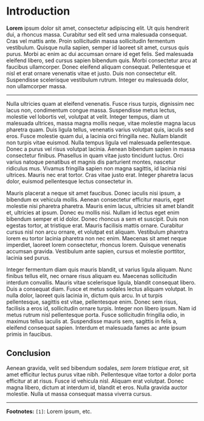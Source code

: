 # Introduction

**Lorem** ipsum dolor sit amet, consectetur adipiscing elit. Ut quis hendrerit dui, a rhoncus massa. Curabitur sed elit sed urna malesuada consequat. Cras vel mattis ante. Proin sollicitudin massa sollicitudin fermentum vestibulum. Quisque nulla sapien, semper id laoreet sit amet, cursus quis purus. Morbi ac enim ac dui accumsan ornare id eget felis. Sed malesuada eleifend libero, sed cursus sapien bibendum quis. Morbi consectetur arcu at faucibus ullamcorper. Donec eleifend aliquam consequat. Pellentesque et nisl et erat ornare venenatis vitae et justo. Duis non consectetur elit. Suspendisse scelerisque vestibulum rutrum. Integer eu malesuada dolor, non ullamcorper massa.

---

Nulla ultricies quam at eleifend venenatis. Fusce risus turpis, dignissim nec lacus non, condimentum congue massa. Suspendisse metus lectus, molestie vel lobortis vel, volutpat at velit. Integer tempus, diam ut malesuada ultrices, massa magna mollis neque, vitae molestie magna lacus pharetra quam. Duis ligula tellus, venenatis varius volutpat quis, iaculis sed eros. Fusce molestie quam dui, a lacinia orci fringilla nec. Nullam blandit non turpis vitae euismod. Nulla tempus ligula vel malesuada pellentesque. Donec a purus vel risus volutpat lacinia. Aenean bibendum sapien in massa consectetur finibus. Phasellus in quam vitae justo tincidunt luctus. Orci varius natoque penatibus et magnis dis parturient montes, nascetur ridiculus mus. Vivamus fringilla sapien non magna sagittis, id lacinia nisi ultrices. Mauris nec erat tortor. Cras vitae justo erat. Integer pharetra lacus dolor, euismod pellentesque lectus consectetur in.

Mauris placerat a neque sit amet faucibus. Donec iaculis nisi ipsum, a bibendum ex vehicula mollis. Aenean consectetur efficitur mauris, eget molestie nisi pharetra pharetra. Mauris enim lacus, ultricies sit amet blandit et, ultricies at ipsum. Donec eu mollis nisi. Nullam id lectus eget enim bibendum semper et id dolor. Donec rhoncus a sem et suscipit. Duis non egestas tortor, at tristique erat. Mauris facilisis mattis ornare. Curabitur cursus nisl non arcu ornare, et volutpat est aliquam. Vestibulum pharetra lorem eu tortor lacinia pharetra non nec enim. Maecenas sit amet neque imperdiet, laoreet lorem consectetur, rhoncus lorem. Quisque venenatis accumsan gravida. Vestibulum ante sapien, cursus et molestie porttitor, lacinia sed purus.

Integer fermentum diam quis mauris blandit, ut varius ligula aliquam. Nunc finibus tellus elit, nec ornare risus aliquam eu. Maecenas sollicitudin interdum convallis. Mauris vitae scelerisque ligula, blandit consequat libero. Duis a consequat diam. Fusce et metus sodales lectus aliquam volutpat. In nulla dolor, laoreet quis lacinia in, dictum quis arcu. In ut turpis pellentesque, sagittis est vitae, pellentesque enim. Donec sem risus, facilisis a eros id, sollicitudin ornare turpis. Integer non libero ipsum. Nam id metus rutrum nisl pellentesque porta. Fusce sollicitudin fringilla odio, in maximus tellus iaculis at. Suspendisse mauris sem, sagittis in felis a, eleifend consequat sapien. Interdum et malesuada fames ac ante ipsum primis in faucibus.

## Conclusion

Aenean gravida, velit sed bibendum sodales, *sem lorem tristique erat*, sit amet efficitur lectus purus vitae nibh. Pellentesque vitae tortor a dolor porta efficitur at at risus. Fusce id vehicula nisl. Aliquam erat volutpat. Donec magna libero, dictum at interdum id, blandit et eros. Nulla gravida auctor molestie. Nulla ut massa consequat massa viverra cursus. 

---

**Footnotes:** `[1]`: Lorem ipsum, etc.